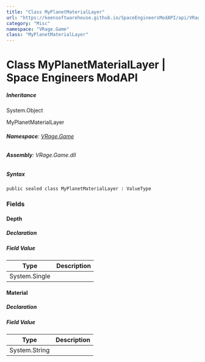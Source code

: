 ```yaml
---
title: "Class MyPlanetMaterialLayer"
url: "https://keensoftwarehouse.github.io/SpaceEngineersModAPI/api/VRage.Game.MyPlanetMaterialLayer.html"
category: "Misc"
namespace: "VRage.Game"
class: "MyPlanetMaterialLayer"
---
```


# Class MyPlanetMaterialLayer | Space Engineers ModAPI

##### Inheritance

System.Object

MyPlanetMaterialLayer

###### **Namespace**: [VRage.Game](https://keensoftwarehouse.github.io/SpaceEngineersModAPI/api/VRage.Game.html)

###### **Assembly**: VRage.Game.dll

##### Syntax

```
public sealed class MyPlanetMaterialLayer : ValueType
```

### Fields

#### Depth

##### Declaration

##### Field Value

| Type | Description |
| --- | --- |
| System.Single |     |

#### Material

##### Declaration

##### Field Value

| Type | Description |
| --- | --- |
| System.String |     |